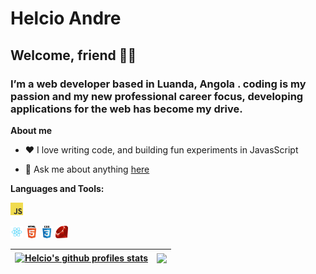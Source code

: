# Helcio Andre

## Welcome, friend 👋🏽

 ### I’m a web developer based in Luanda, Angola . coding is my passion and my new professional career focus, developing applications for the web has become my drive.
<!--
**helciodev/helciodev** is a ✨ _special_ ✨ repository because its `README.md` (this file) appears on your GitHub profile.


-->
**About me**

- ❤️ I love writing code, and building fun experiments in JavasScript

- 💬 Ask me about anything [here](https://www.linkedin.com/in/helcio-andre/)



**Languages and Tools:**  

<code><img height="20" src="https://raw.githubusercontent.com/github/explore/80688e429a7d4ef2fca1e82350fe8e3517d3494d/topics/javascript/javascript.png"></code>
<!-- <code><img height="20" src="https://raw.githubusercontent.com/github/explore/80688e429a7d4ef2fca1e82350fe8e3517d3494d/topics/typescript/typescript.png"></code> -->
<code><img height="20" src="https://raw.githubusercontent.com/github/explore/80688e429a7d4ef2fca1e82350fe8e3517d3494d/topics/react/react.png"></code>
<code><img height="20" src="https://raw.githubusercontent.com/github/explore/80688e429a7d4ef2fca1e82350fe8e3517d3494d/topics/html/html.png"></code>
<code><img height="20" src="https://raw.githubusercontent.com/github/explore/80688e429a7d4ef2fca1e82350fe8e3517d3494d/topics/css/css.png"></code>
<code><img height="20" src="https://raw.githubusercontent.com/github/explore/80688e429a7d4ef2fca1e82350fe8e3517d3494d/topics/ruby/ruby.png"></code>
<!-- <code><img height="20" src="https://raw.githubusercontent.com/github/explore/5c058a388828bb5fde0bcafd4bc867b5bb3f26f3/topics/graphql/graphql.png"></code> -->
<!-- <code><img height="20" src="https://raw.githubusercontent.com/github/explore/80688e429a7d4ef2fca1e82350fe8e3517d3494d/topics/nodejs/nodejs.png"></code>     -->


| <a href="https://github.com/helciodev/github-readme-stats"><img align="center" src="https://github-readme-stats.vercel.app/api?username=helciodev&show_icons=true&include_all_commits=true&theme=tokyonight" alt="Helcio's github profiles stats" /></a> | <a href="https://github.com/helciodev/github-readme-stats"><img align="center" src="https://github-readme-stats.vercel.app/api/top-langs/?username=helciodev&layout=compact&theme=tokyonight" /></a> |
| ------------- | ------------- |


